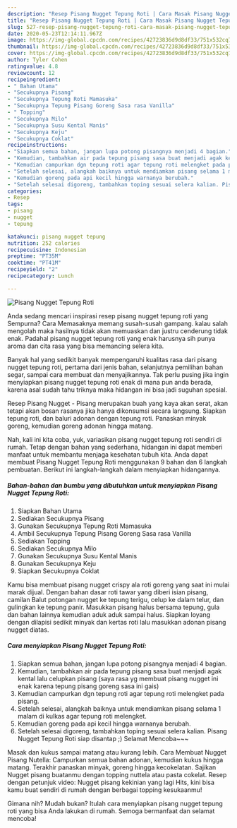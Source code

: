 ```yaml
---
description: "Resep Pisang Nugget Tepung Roti | Cara Masak Pisang Nugget Tepung Roti Yang Lezat"
title: "Resep Pisang Nugget Tepung Roti | Cara Masak Pisang Nugget Tepung Roti Yang Lezat"
slug: 527-resep-pisang-nugget-tepung-roti-cara-masak-pisang-nugget-tepung-roti-yang-lezat
date: 2020-05-23T12:14:11.967Z
image: https://img-global.cpcdn.com/recipes/42723836d9d8df33/751x532cq70/pisang-nugget-tepung-roti-foto-resep-utama.jpg
thumbnail: https://img-global.cpcdn.com/recipes/42723836d9d8df33/751x532cq70/pisang-nugget-tepung-roti-foto-resep-utama.jpg
cover: https://img-global.cpcdn.com/recipes/42723836d9d8df33/751x532cq70/pisang-nugget-tepung-roti-foto-resep-utama.jpg
author: Tyler Cohen
ratingvalue: 4.8
reviewcount: 12
recipeingredient:
- " Bahan Utama"
- "Secukupnya Pisang"
- "Secukupnya Tepung Roti Mamasuka"
- "Secukupnya Tepung Pisang Goreng Sasa rasa Vanilla"
- " Topping"
- "Secukupnya Milo"
- "Secukupnya Susu Kental Manis"
- "Secukupnya Keju"
- "Secukupnya Coklat"
recipeinstructions:
- "Siapkan semua bahan, jangan lupa potong pisangnya menjadi 4 bagian."
- "Kemudian, tambahkan air pada tepung pisang sasa buat menjadi agak kental lalu celupkan pisang (saya rasa yg membuat pisang nugget ini enak karena tepung pisang goreng sasa ini gais)"
- "Kemudian campurkan dgn tepung roti agar tepung roti melengket pada pisang."
- "Setelah selesai, alangkah baiknya untuk mendiamkan pisang selama 1 malam di kulkas agar tepung roti melengket."
- "Kemudian goreng pada api kecil hingga warnanya berubah."
- "Setelah selesai digoreng, tambahkan toping sesuai selera kalian. Pisang Nugget Tepung Roti siap disantap ;) Selamat Mencoba~~~"
categories:
- Resep
tags:
- pisang
- nugget
- tepung

katakunci: pisang nugget tepung 
nutrition: 252 calories
recipecuisine: Indonesian
preptime: "PT35M"
cooktime: "PT41M"
recipeyield: "2"
recipecategory: Lunch

---
```



![Pisang Nugget Tepung Roti](https://img-global.cpcdn.com/recipes/42723836d9d8df33/751x532cq70/pisang-nugget-tepung-roti-foto-resep-utama.jpg)

Anda sedang mencari inspirasi resep pisang nugget tepung roti yang Sempurna? Cara Memasaknya memang susah-susah gampang. kalau salah mengolah maka hasilnya tidak akan memuaskan dan justru cenderung tidak enak. Padahal pisang nugget tepung roti yang enak harusnya sih punya aroma dan cita rasa yang bisa memancing selera kita.

Banyak hal yang sedikit banyak mempengaruhi kualitas rasa dari pisang nugget tepung roti, pertama dari jenis bahan, selanjutnya pemilihan bahan segar, sampai cara membuat dan menyajikannya. Tak perlu pusing jika ingin menyiapkan pisang nugget tepung roti enak di mana pun anda berada, karena asal sudah tahu triknya maka hidangan ini bisa jadi suguhan spesial.

Resep Pisang Nugget - Pisang merupakan buah yang kaya akan serat, akan tetapi akan bosan rasanya jika hanya dikonsumsi secara langsung. Siapkan tepung roti, dan baluri adonan dengan tepung roti. Panaskan minyak goreng, kemudian goreng adonan hingga matang.


Nah, kali ini kita coba, yuk, variasikan pisang nugget tepung roti sendiri di rumah. Tetap dengan bahan yang sederhana, hidangan ini dapat memberi manfaat untuk membantu menjaga kesehatan tubuh kita. Anda dapat membuat Pisang Nugget Tepung Roti menggunakan 9 bahan dan 6 langkah pembuatan. Berikut ini langkah-langkah dalam menyiapkan hidangannya.

<!--inarticleads1-->

##### Bahan-bahan dan bumbu yang dibutuhkan untuk menyiapkan Pisang Nugget Tepung Roti:

1. Siapkan  Bahan Utama
1. Sediakan Secukupnya Pisang
1. Gunakan Secukupnya Tepung Roti Mamasuka
1. Ambil Secukupnya Tepung Pisang Goreng Sasa rasa Vanilla
1. Sediakan  Topping
1. Sediakan Secukupnya Milo
1. Gunakan Secukupnya Susu Kental Manis
1. Gunakan Secukupnya Keju
1. Siapkan Secukupnya Coklat


Kamu bisa membuat pisang nugget crispy ala roti goreng yang saat ini mulai marak dijual. Dengan bahan dasar roti tawar yang diberi isian pisang, camilan Balut potongan nugget ke tepung terigu, celup ke dalam telur, dan gulingkan ke tepung panir. Masukkan pisang halus bersama tepung, gula dan bahan lainnya kemudian aduk aduk sampai halus. Siapkan loyang dengan dilapisi sedikit minyak dan kertas roti lalu masukkan adonan pisang nugget diatas. 

<!--inarticleads2-->

##### Cara menyiapkan Pisang Nugget Tepung Roti:

1. Siapkan semua bahan, jangan lupa potong pisangnya menjadi 4 bagian.
1. Kemudian, tambahkan air pada tepung pisang sasa buat menjadi agak kental lalu celupkan pisang (saya rasa yg membuat pisang nugget ini enak karena tepung pisang goreng sasa ini gais)
1. Kemudian campurkan dgn tepung roti agar tepung roti melengket pada pisang.
1. Setelah selesai, alangkah baiknya untuk mendiamkan pisang selama 1 malam di kulkas agar tepung roti melengket.
1. Kemudian goreng pada api kecil hingga warnanya berubah.
1. Setelah selesai digoreng, tambahkan toping sesuai selera kalian. Pisang Nugget Tepung Roti siap disantap ;) Selamat Mencoba~~~


Masak dan kukus sampai matang atau kurang lebih. Cara Membuat Nugget Pisang Nutella: Campurkan semua bahan adonan, kemudian kukus hingga matang. Terakhir panaskan minyak, goreng hingga kecokelatan. Sajikan Nugget pisang buatanmu dengan topping nuttela atau pasta cokelat. Resep dengan petunjuk video: Nugget pisang kekinian yang lagi Hits, kini bisa kamu buat sendiri di rumah dengan berbagai topping kesukaanmu! 

Gimana nih? Mudah bukan? Itulah cara menyiapkan pisang nugget tepung roti yang bisa Anda lakukan di rumah. Semoga bermanfaat dan selamat mencoba!
